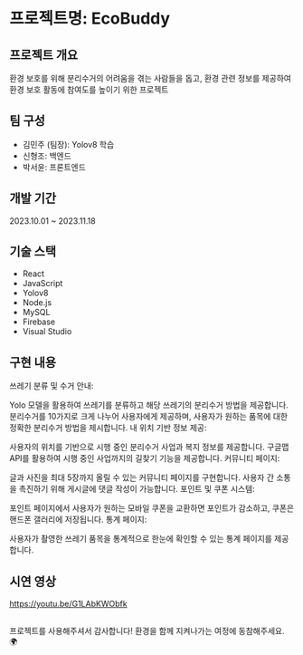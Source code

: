 # 프로젝트명: EcoBuddy

## 프로젝트 개요
환경 보호를 위해 분리수거의 어려움을 겪는 사람들을 돕고, 환경 관련 정보를 제공하여 환경 보호 활동에 참여도를 높이기 위한 프로젝트

## 팀 구성
- 김민주 (팀장): Yolov8 학습
- 신형조: 백엔드
- 박서윤: 프론트엔드

## 개발 기간
2023.10.01 ~ 2023.11.18

## 기술 스택
- React
- JavaScript
- Yolov8
- Node.js
- MySQL
- Firebase
- Visual Studio


## 구현 내용
쓰레기 분류 및 수거 안내:

Yolo 모델을 활용하여 쓰레기를 분류하고 해당 쓰레기의 분리수거 방법을 제공합니다.
분리수거를 10가지로 크게 나누어 사용자에게 제공하며, 사용자가 원하는 품목에 대한 정확한 분리수거 방법을 제시합니다.
내 위치 기반 정보 제공:

사용자의 위치를 기반으로 시행 중인 분리수거 사업과 복지 정보를 제공합니다.
구글맵 API를 활용하여 시행 중인 사업까지의 길찾기 기능을 제공합니다.
커뮤니티 페이지:

글과 사진을 최대 5장까지 올릴 수 있는 커뮤니티 페이지를 구현합니다.
사용자 간 소통을 촉진하기 위해 게시글에 댓글 작성이 가능합니다.
포인트 및 쿠폰 시스템:

포인트 페이지에서 사용자가 원하는 모바일 쿠폰을 교환하면 포인트가 감소하고, 쿠폰은 핸드폰 갤러리에 저장됩니다.
통계 페이지:

사용자가 촬영한 쓰레기 품목을 통계적으로 한눈에 확인할 수 있는 통계 페이지를 제공합니다.

## 시연 영상
https://youtu.be/G1LAbKWObfk


##

프로젝트를 사용해주셔서 감사합니다! 환경을 함께 지켜나가는 여정에 동참해주세요. 🌍
